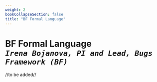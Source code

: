 ```yaml
---
weight: 2
bookCollapseSection: false
title: "BF Formal Language"
---
```

# BF Formal Language <br/>_`Irena Bojanova, PI and Lead, Bugs Framework (BF)`_

//to be added//

